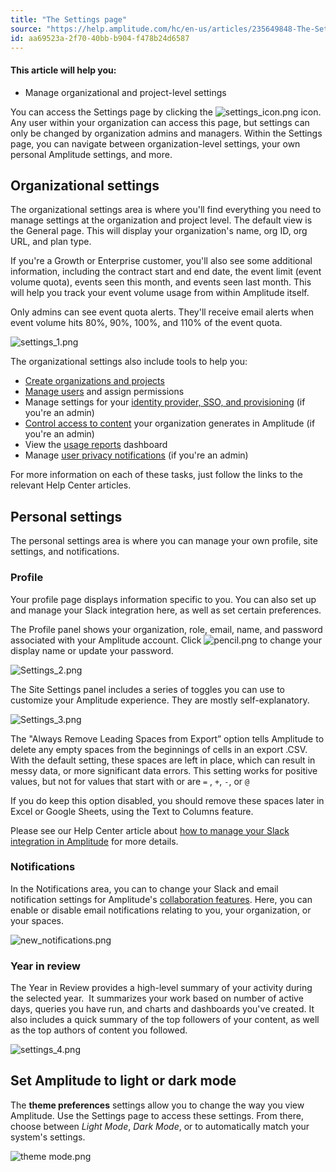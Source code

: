 ```yaml
---
title: "The Settings page"
source: "https://help.amplitude.com/hc/en-us/articles/235649848-The-Settings-page"
id: aa69523a-2f70-40bb-b904-f478b24d6587
---
```


#### This article will help you:

* Manage organizational and project-level settings

You can access the Settings page by clicking the ![settings_icon.png](/output/img/account-management/settings-icon-png.png) icon. Any user within your organization can access this page, but settings can only be changed by organization admins and managers. Within the Settings page, you can navigate between organization-level settings, your own personal Amplitude settings, and more.

## Organizational settings

The organizational settings area is where you'll find everything you need to manage settings at the organization and project level. The default view is the General page. This will display your organization's name, org ID, org URL, and plan type. 

If you're a Growth or Enterprise customer, you'll also see some additional information, including the contract start and end date, the event limit (event volume quota), events seen this month, and events seen last month. This will help you track your event volume usage from within Amplitude itself.

Only admins can see event quota alerts. They'll receive email alerts when event volume hits 80%, 90%, 100%, and 110% of the event quota.

![settings_1.png](/output/img/account-management/settings-1-png.png)

The organizational settings also include tools to help you:

* [Create organizations and projects](/admin/account-management/manage-orgs-projects)
* [Manage users](/admin/account-management/manage-users) and assign permissions
* Manage settings for your [identity provider, SSO, and provisioning](/admin/single-sign-on/sso) (if you're an admin)
* [Control access to content](/analytics/share-external) your organization generates in Amplitude (if you're an admin)
* View the [usage reports](/admin/billing-use/usage-reports) dashboard
* Manage [user privacy notifications](/admin/account-management/manage-notifications) (if you're an admin)

For more information on each of these tasks, just follow the links to the relevant Help Center articles.

## Personal settings

The personal settings area is where you can manage your own profile, site settings, and notifications.

### Profile

Your profile page displays information specific to you. You can also set up and manage your Slack integration here, as well as set certain preferences.

The Profile panel shows your organization, role, email, name, and password associated with your Amplitude account. Click ![pencil.png](/output/img/account-management/pencil-png.png) to change your display name or update your password. 

![Settings_2.png](/output/img/account-management/settings-2-png.png)

The Site Settings panel includes a series of toggles you can use to customize your Amplitude experience. They are mostly self-explanatory.

![Settings_3.png](/output/img/account-management/settings-3-png.png)

The "Always Remove Leading Spaces from Export” option tells Amplitude to delete any empty spaces from the beginnings of cells in an export .CSV. With the default setting, these spaces are left in place, which can result in messy data, or more significant data errors. This setting works for positive values, but not for values that start with or are `=` , `+`, `-`, or `@`

If you do keep this option disabled, you should remove these spaces later in Excel or Google Sheets, using the Text to Columns feature.

Please see our Help Center article about [how to manage your Slack integration in Amplitude](/analytics/integrate-slack) for more details.

### Notifications

In the Notifications area, you can to change your Slack and email notification settings for Amplitude's [collaboration features](/analytics/charts/chart-basics). Here, you can enable or disable email notifications relating to you, your organization, or your spaces.

![new_notifications.png](/output/img/account-management/new-notifications-png.png)

### Year in review

The Year in Review provides a high-level summary of your activity during the selected year.  It summarizes your work based on number of active days, queries you have run, and charts and dashboards you've created. It also includes a quick summary of the top followers of your content, as well as the top authors of content you followed.

![settings_4.png](/output/img/account-management/settings-4-png.png)

## Set Amplitude to light or dark mode

The **theme preferences** settings allow you to change the way you view Amplitude. Use the Settings page to access these settings. From there, choose between *Light Mode*, *Dark Mode*, or to automatically match your system's settings.

![theme mode.png](/output/img/account-management/theme-mode-png.png)
